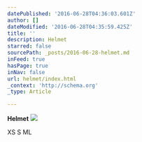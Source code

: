 ```yaml
---
datePublished: '2016-06-28T04:36:03.601Z'
author: []
dateModified: '2016-06-28T04:35:59.425Z'
title: ''
description: Helmet
starred: false
sourcePath: _posts/2016-06-28-helmet.md
inFeed: true
hasPage: true
inNav: false
url: helmet/index.html
_context: 'http://schema.org'
_type: Article

---
```

**Helmet**
![](https://the-grid-user-content.s3-us-west-2.amazonaws.com/8faf003a-bc59-42a3-b1b6-e2f6784fad8a.jpg)

XS S ML